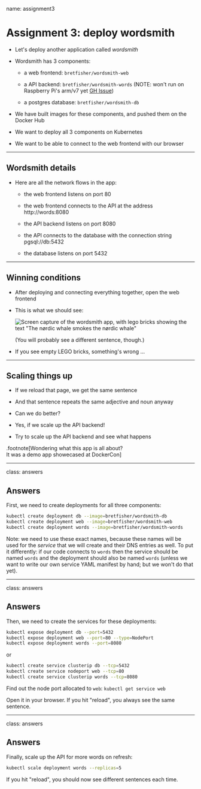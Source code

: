name: assignment3

# Assignment 3: deploy wordsmith

- Let's deploy another application called *wordsmith*

- Wordsmith has 3 components:

  - a web frontend: `bretfisher/wordsmith-web`

  - a API backend: `bretfisher/wordsmith-words` (NOTE: won't run on Raspberry Pi's arm/v7 yet [GH Issue](https://github.com/carlossg/docker-maven/issues/213))

  - a postgres database: `bretfisher/wordsmith-db`

- We have built images for these components, and pushed them on the Docker Hub

- We want to deploy all 3 components on Kubernetes

- We want to be able to connect to the web frontend with our browser

---

## Wordsmith details

- Here are all the network flows in the app:

  - the web frontend listens on port 80

  - the web frontend connects to the API at the address http://words:8080

  - the API backend listens on port 8080

  - the API connects to the database with the connection string pgsql://db:5432

  - the database listens on port 5432

---

## Winning conditions

- After deploying and connecting everything together, open the web frontend

- This is what we should see:

  ![Screen capture of the wordsmith app, with lego bricks showing the text "The nørdic whale smokes the nørdic whale"](images/wordsmith.png)

  (You will probably see a different sentence, though.)

- If you see empty LEGO bricks, something's wrong ...

---

## Scaling things up

- If we reload that page, we get the same sentence

- And that sentence repeats the same adjective and noun anyway

- Can we do better?

- Yes, if we scale up the API backend!

- Try to scale up the API backend and see what happens

.footnote[Wondering what this app is all about?
<br/>
It was a demo app showecased at DockerCon]

---

class: answers

## Answers

First, we need to create deployments for all three components:
```bash
kubectl create deployment db --image=bretfisher/wordsmith-db
kubectl create deployment web --image=bretfisher/wordsmith-web
kubectl create deployment words --image=bretfisher/wordsmith-words
```

Note: we need to use these exact names, because these names will be used for the *service* that we will create and their DNS entries as well. To put it differently: if our code connects to `words` then the service should be named `words` and the deployment should also be named `words` (unless we want to write our own service YAML manifest by hand; but we won't do that yet).

---

class: answers

## Answers

Then, we need to create the services for these deployments:
```bash
kubectl expose deployment db --port=5432
kubectl expose deployment web --port=80 --type=NodePort
kubectl expose deployment words --port=8080
```
or
```bash
kubectl create service clusterip db --tcp=5432
kubectl create service nodeport web --tcp=80
kubectl create service clusterip words --tcp=8080
```

Find out the node port allocated to `web`: `kubectl get service web`

Open it in your browser. If you hit "reload", you always see the same sentence.

---

class: answers

## Answers

Finally, scale up the API for more words on refresh:
```bash
kubectl scale deployment words --replicas=5
```

If you hit "reload", you should now see different sentences each time.
